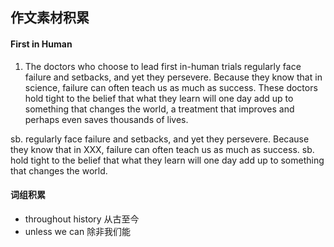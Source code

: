 ## 作文素材积累
#### First in Human
1. The doctors who choose to lead first in-human trials regularly face failure and setbacks, and yet they persevere. Because they know that in science, failure can often teach us as much as success. These doctors hold tight to the belief that what they learn will one day add up to something that changes the world, a treatment that improves and perhaps even saves thousands of lives.


sb. regularly face failure and setbacks, and yet they persevere.
Because they know that in XXX, failure can often teach us as much as success.
sb. hold tight to the belief that what they learn will one day add up to something that changes the world.

#### 词组积累
- throughout history 从古至今
- unless we can 除非我们能
